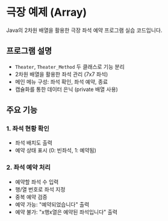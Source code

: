 # 극장 예제 (Array)
Java의 2차원 배열을 활용한 극장 좌석 예약 프로그램 실습 코드입니다.

## 프로그램 설명
- `Theater`, `Theater_Method` 두 클래스로 기능 분리
- 2차원 배열을 활용한 좌석 관리 (7x7 좌석)
- 메인 메뉴 구성: 좌석 확인, 좌석 예약, 종료
- 캡슐화를 통한 데이터 은닉 (private 배열 사용)

## 주요 기능
### 1. 좌석 현황 확인
- 좌석 배치도 출력 
- 예약 상태 표시 (0: 빈좌석, 1: 예약됨)

### 2. 좌석 예약 처리
- 예약할 좌석 수 입력
- 행/열 번호로 좌석 지정
- 중복 예약 검증
 - 예약 가능: "예약되었습니다" 출력
 - 예약 불가: "x행x열은 예약된 좌석입니다" 출력

